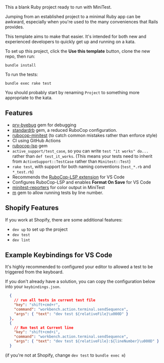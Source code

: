 This a blank Ruby project ready to run with MiniTest.

Jumping from an established project to a minimal Ruby app can be awkward, especially when you're used to the many conveniences that Rails provides.

This template aims to make that easier. It's intended for both new and experienced developers to quickly get up and running on a kata.

To set up this project, click the **Use this template** button, clone the new repo, then run:

```
bundle install
```

To run the tests:

```
bundle exec rake test
```

You should probably start by renaming `Project` to something more appropriate to the kata.

## Features

- [pry-byebug](https://github.com/deivid-rodriguez/pry-byebug) gem for debugging
- [standardrb](https://github.com/testdouble/standard) gem, a reduced RuboCop configuration.
- [rubocop-minitest](https://github.com/rubocop/rubocop-minitest) (to catch common mistakes rather than enforce style)
- CI using GitHub Actions
- [rubocop-lsp](https://rubygems.org/gems/rubocop-lsp) gem
- `active_support/test_case`, so you can write `test "it works" do...` rather than `def test_it_works`. (This means your tests need to inherit from `ActiveSupport::TestCase` rather than `Minitest::Test`)
- `rake test`, with support for both naming conventions (`test_*.rb` and `*_test.rb`)
- Recommends the [RuboCop-LSP extension](https://marketplace.visualstudio.com/items?itemName=Shopify.rubocop-lsp) for VS Code
- Configures RuboCop-LSP and enables **Format On Save** for VS Code
- [minitest-reporters](https://github.com/minitest-reporters/minitest-reporters) for color output in MiniTest
- [m](https://github.com/qrush/m) gem to allow running tests by line number.

## Shopify Features

If you work at Shopify, there are some additional features:

- `dev up` to set up the project
- `dev test`
- `dev lint`

## Example Keybindings for VS Code

It's highly recommended to configured your editor to allowed a test to be triggered from the keyboard.

If you don't already have a solution, you can copy the configuration below into your `keybindings.json`.

```json
  {
    // run all tests in current test file
    "key": "shift+cmd+r",
    "command": "workbench.action.terminal.sendSequence",
    "args": { "text": "dev test ${relativeFile}\u000D" }
  },
  {
    // Run test at Current line
    "key": "shift+cmd+i",
    "command": "workbench.action.terminal.sendSequence",
    "args": { "text": "dev test ${relativeFile}:${lineNumber}\u000D" }
  }
```

(if you're not at Shopify, change `dev test` to `bundle exec m`)
